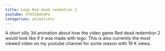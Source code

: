 ```yaml
---
title: Lego Red dead redemtion 2
youtube: UTHI5A4VdFw
categories: animations
---
```


A short silly 3d animation about how the video game Red dead redemtion 2 would look like if it was made with lego. This is also currently the most viewed video on my youtube channel for some reason with 19 K views. 
